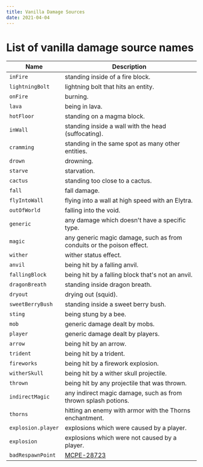 ```yaml
---
title: Vanilla Damage Sources
date: 2021-04-04
---
```

# List of vanilla damage source names

Name | Description
-----|-------------
`inFire` | standing inside of a fire block.
`lightningBolt` | lightning bolt that hits an entity.
`onFire` | burning.
`lava` | being in lava.
`hotFloor` | standing on a magma block.
`inWall` | standing inside a wall with the head (suffocating).
`cramming` | standing in the same spot as many other entities.
`drown` | drowning.
`starve` | starvation.
`cactus` | standing too close to a cactus.
`fall` | fall damage.
`flyIntoWall` | flying into a wall at high speed with an Elytra.
`outOfWorld` | falling into the void.
`generic` | any damage which doesn't have a specific type.
`magic` | any generic magic damage, such as from conduits or the poison effect.
`wither` | wither status effect.
`anvil` | being hit by a falling anvil.
`fallingBlock` | being hit by a falling block that's not an anvil.
`dragonBreath` | standing inside dragon breath.
`dryout` | drying out (squid).
`sweetBerryBush` | standing inside a sweet berry bush.
`sting` | being stung by a bee.
`mob` | generic damage dealt by mobs.
`player` | generic damage dealt by players.
`arrow` | being hit by an arrow.
`trident` | being hit by a trident.
`fireworks` | being hit by a firework explosion.
`witherSkull` | being hit by a wither skull projectile.
`thrown` | being hit by any projectile that was thrown.
`indirectMagic` | any indirect magic damage, such as from thrown splash potions.
`thorns` | hitting an enemy with armor with the Thorns enchantment.
`explosion.player` | explosions which were caused by a player.
`explosion` | explosions which were not caused by a player.
`badRespawnPoint` | [MCPE-28723](https://bugs.mojang.com/browse/MCPE-28723)
